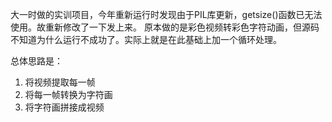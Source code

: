 大一时做的实训项目，今年重新运行时发现由于PIL库更新，getsize()函数已无法使用。故重新修改了一下发上来。
原本做的是彩色视频转彩色字符动画，但源码不知道为什么运行不成功了。实际上就是在此基础上加一个循环处理。

总体思路是：

1. 将视频提取每一帧
2. 将每一帧转换为字符画
3. 将字符画拼接成视频
